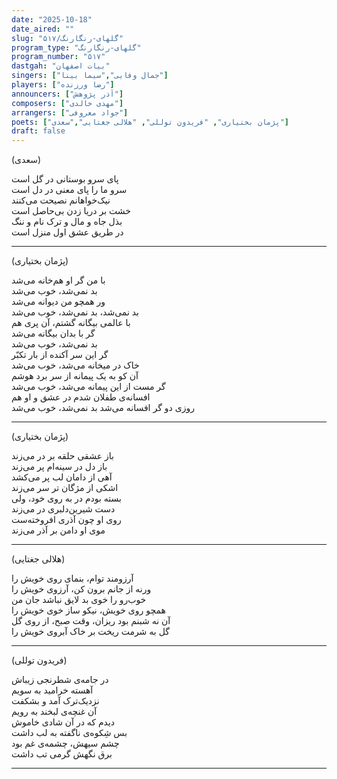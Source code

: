 ```yaml
---
date: "2025-10-18"
date_aired: ""
slug: "گلهای-رنگارنگ/۵۱۷"
program_type: "گلهای-رنگارنگ"
program_number: "۵۱۷"
dastgah: "بیات اصفهان"
singers: ["جمال وفایی","سیما بینا"]
players: ["رضا ورزنده"]
announcers: ["آذر پژوهش"]
composers: ["مهدی خالدی"]
arrangers: ["جواد معروفی"]
poets: ["پژمان بختیاری", "فریدون توللی", "هلالی جغتایی","سعدی"]
draft: false
---
```


(سعدی)

پای سرو بوستانی در گل است  
سرو ما را پای معنی در دل است  
نیک‌خواهانم نصیحت می‌کنند  
خشت بر دریا زدن بی‌حاصل است  
بذل جاه و مال و ترک نام و ننگ  
در طریق عشق اول منزل است  

---

(پژمان بختیاری)

با من گر او هم‌خانه می‌شد  
بد نمی‌شد، خوب می‌شد  
ور همچو من دیوانه می‌شد  
بد نمی‌شد، بد نمی‌شد، خوب می‌شد  
با عالمی بیگانه گشتم، آن پری هم  
گر با بدان بیگانه می‌شد  
بد نمی‌شد، خوب می‌شد  
گر این سر آکنده از بار تکبّر  
خاک در میخانه می‌شد، خوب می‌شد   
آن کو به یک پیمانه‌ از سر برد هوشم  
گر مست از این پیمانه می‌شد، خوب می‌شد  
افسانه‌ی طفلان شدم در عشق و او هم  
روزی دو گر افسانه می‌شد
بد نمی‌شد، خوب می‌شد  

---

(پژمان بختیاری)

باز عشقی حلقه بر در می‌زند  
باز دل در سینه‌ام پر می‌زند  
آهی از دامان لب پر می‌کشد  
اشکی از مژگان تر سر می‌زند  
بسته بودم در به روی خود، ولی  
دست شیرین‌دلبری در می‌زند  
روی او چون آذری افروخته‌ست  
موی او دامن بر آذر می‌زند  

---

(هلالی جغتایی)

آرزومند توام، بنمای روی خویش را  
ورنه از جانم برون کن، آرزوی خویش را  
خوب‌رو را خوی بد لایق نباشد جان من  
همچو روی خویش، نیکو ساز خوی خویش را  
آن نه شبنم بود ریزان، وقت صبح، از روی گل  
گل به شرمت ریخت بر خاک آبروی خویش را  

---

(فریدون توللی)

در جامه‌ی شطرنجی زیباش  
آهسته خرامید به سویم  
نزدیک‌ترک آمد و بشکفت  
آن غنچه‌ی لبخند به رویم  
دیدم که در آن شادی خاموش  
بس شِکوه‌ی ناگفته به لب داشت  
چشم سیهش، چشمه‌ی غم بود  
برق نگهش گرمی تب داشت  

---